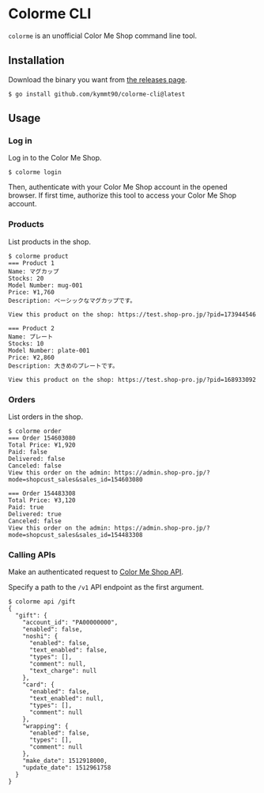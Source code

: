 # Colorme CLI

`colorme` is an unofficial Color Me Shop command line tool.

## Installation

Download the binary you want from [the releases page](https://github.com/kymmt90/colorme-cli/releases).

```
$ go install github.com/kymmt90/colorme-cli@latest
```

## Usage

### Log in

Log in to the Color Me Shop.

```
$ colorme login
```

Then, authenticate with your Color Me Shop account in the opened browser. If first time, authorize this tool to access your Color Me Shop account.

### Products

List products in the shop.

```
$ colorme product
=== Product 1
Name: マグカップ
Stocks: 20
Model Number: mug-001
Price: ¥1,760
Description: ベーシックなマグカップです。

View this product on the shop: https://test.shop-pro.jp/?pid=173944546

=== Product 2
Name: プレート
Stocks: 10
Model Number: plate-001
Price: ¥2,860
Description: 大きめのプレートです。

View this product on the shop: https://test.shop-pro.jp/?pid=168933092
```

### Orders

List orders in the shop.

```
$ colorme order
=== Order 154603080
Total Price: ¥1,920
Paid: false
Delivered: false
Canceled: false
View this order on the admin: https://admin.shop-pro.jp/?mode=shopcust_sales&sales_id=154603080

=== Order 154483308
Total Price: ¥3,120
Paid: true
Delivered: true
Canceled: false
View this order on the admin: https://admin.shop-pro.jp/?mode=shopcust_sales&sales_id=154483308
```

### Calling APIs

Make an authenticated request to [Color Me Shop API](https://developer.shop-pro.jp/docs/colorme-api).

Specify a path to the `/v1` API endpoint as the first argument.

```
$ colorme api /gift
{
  "gift": {
    "account_id": "PA00000000",
    "enabled": false,
    "noshi": {
      "enabled": false,
      "text_enabled": false,
      "types": [],
      "comment": null,
      "text_charge": null
    },
    "card": {
      "enabled": false,
      "text_enabled": null,
      "types": [],
      "comment": null
    },
    "wrapping": {
      "enabled": false,
      "types": [],
      "comment": null
    },
    "make_date": 1512918000,
    "update_date": 1512961758
  }
}
```
